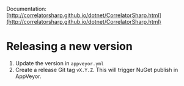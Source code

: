 Documentation: [http://correlatorsharp.github.io/dotnet/CorrelatorSharp.html](http://correlatorsharp.github.io/dotnet/CorrelatorSharp.html)


# Releasing a new version

1. Update the version in `appveyor.yml`
1. Create a release Git tag `vX.Y.Z`. This will trigger NuGet publish in AppVeyor.